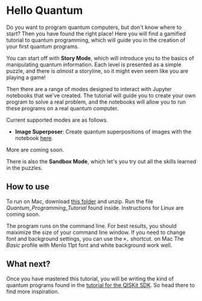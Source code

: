 # Hello Quantum

Do you want to program quantum computers, but don't know where to start? Then you have found the right place! Here you will find a gamified tutorial to quantum programming, which will guide you in the creation of your first quantum programs.

You can start off with **Story Mode**, which will introduce you to the basics of manipulating quantum information. Each level is presented as a simple puzzle, and there is *almost* a storyline, so it might even seem like you are playing a game!

Then there are a range of modes designed to interact with Jupyter notebooks that we've created. The tutorial will guide you to create your own program to solve a real problem, and the notebooks will allow you to run these programs on a real quantum computer.

Current supported modes are as follows.

* **Image Superposer**: Create quantum superpositions of images with the notebook [here](https://github.com/decodoku/Quantum_Programming_Tutorial/tree/master/image-superposer).

More are coming soon.

There is also the **Sandbox Mode**, which let's you try out all the skills learned in the puzzles.

## How to use

To run on Mac, download [this folder](https://github.com/decodoku/Quantum_Programming_Tutorial/archive/master.zip) and unzip. Run the file *Quantum_Programming_Tutorial* found inside. Instructions for Linux are coming soon.

The program runs on the command line. For best results, you should maiximize the size of your command line window. If you need to change font and background settings, you can use the `⌘,` shortcut. on Mac The *Basic* profile with Menlo 11pt font and white background work well.

## What next?

Once you have mastered this tutorial, you will be writing the kind of quantum programs found in the [tutorial for the QISKit SDK](https://github.com/QISKit/qiskit-tutorial). So head there to find more inspiration.


